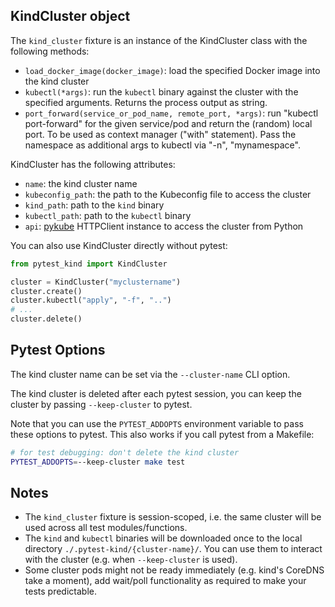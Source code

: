 ## KindCluster object

The `kind_cluster` fixture is an instance of the KindCluster class with the following methods:

* `load_docker_image(docker_image)`: load the specified Docker image into the kind cluster
* `kubectl(*args)`: run the `kubectl` binary against the cluster with the specified arguments. Returns the process output as string.
* `port_forward(service_or_pod_name, remote_port, *args)`: run "kubectl port-forward" for the given service/pod and return the (random) local port. To be used as context manager ("with" statement). Pass the namespace as additional args to kubectl via "-n", "mynamespace".

KindCluster has the following attributes:

* `name`: the kind cluster name
* `kubeconfig_path`: the path to the Kubeconfig file to access the cluster
* `kind_path`: path to the `kind` binary
* `kubectl_path`: path to the `kubectl` binary
* `api`: [pykube](https://pykube.readthedocs.io/) HTTPClient instance to access the cluster from Python

You can also use KindCluster directly without pytest:

```python
from pytest_kind import KindCluster

cluster = KindCluster("myclustername")
cluster.create()
cluster.kubectl("apply", "-f", "..")
# ...
cluster.delete()
```


## Pytest Options

The kind cluster name can be set via the `--cluster-name` CLI option.

The kind cluster is deleted after each pytest session, you can keep the cluster by passing `--keep-cluster` to pytest.

Note that you can use the `PYTEST_ADDOPTS` environment variable to pass these options to pytest. This also works if you call pytest from a Makefile:

```bash
# for test debugging: don't delete the kind cluster
PYTEST_ADDOPTS=--keep-cluster make test
```


## Notes

* The `kind_cluster` fixture is session-scoped, i.e. the same cluster will be used across all test modules/functions.
* The `kind` and `kubectl` binaries will be downloaded once to the local directory `./.pytest-kind/{cluster-name}/`. You can use them to interact with the cluster (e.g. when `--keep-cluster` is used).
* Some cluster pods might not be ready immediately (e.g. kind's CoreDNS take a moment), add wait/poll functionality as required to make your tests predictable.
